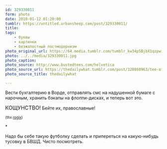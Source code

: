 ```yaml
---
id: 329330011
form: photo
date: 2010-01-12 01:20:00
tumblr: https://untitled.urbansheep.com/post/329330011/
title:
tags:
    - буквы
    - картинки
    - безжалостный постмодернизм
photo_original_url: https://64.media.tumblr.com/tumblr_kw34p5BjbX1qzpwi0o1_500.jpg
photo: ../../media/329330011.jpg
photo_caption:
photo_source: http://www.bustedtees.com/helvetica
photo_source_url: https://thedailywhat.tumblr.com/post/328860963/tee-of-the-day-helvetica-from-bustedtees
photo_source_title: thedailywhat

---
```


<p>Вести бухгалтерию в Ворде, отправлять смс на надушенной бумаге с нарочным, хранить бэкапы на флоппи-дисках, и теперь вот это.</p>

<p><big>КОЩУНСТВО!</big> Бейте их, православные!</p>

<p><small>(thx <a href="http://rogix.tumblr.com/post/328951018/zero-day-thedailywhat-tee-of-the-day" class="tumblr_blog">rogix</a>)</small></p>

<p>*</p>

<p>Надо бы себе такую футболку сделать и припереться на какую-нибудь тусовку в БВШД. Чисто посмотреть.</p>
